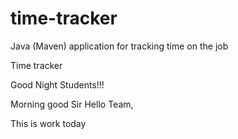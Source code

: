 # time-tracker
Java (Maven) application for tracking time on the job

Time tracker

Good Night Students!!!

Morning good Sir 
Hello Team,

This is work today 

